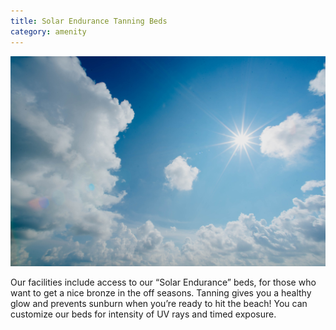 ```yaml
---
title: Solar Endurance Tanning Beds
category: amenity
---
```

![sunny sky](/assets/images/sunny.jpg)

Our facilities include access to our “Solar Endurance” beds, for those who want to get a nice bronze in the off seasons. Tanning gives you a healthy glow and prevents sunburn when you’re ready to hit the beach! You can customize our beds for intensity of UV rays and timed exposure.
